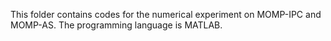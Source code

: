 This folder contains codes for the numerical experiment on MOMP-IPC and MOMP-AS. The programming language is MATLAB.
